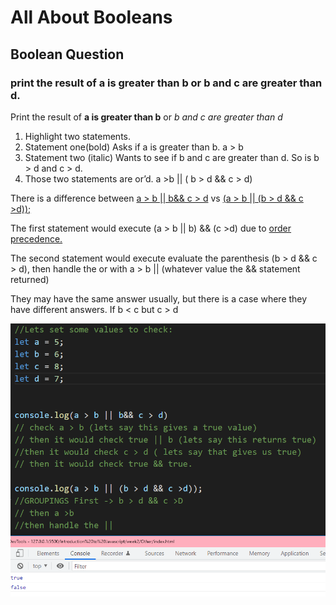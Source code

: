 # All About Booleans 

## Boolean Question
### print the result of a is greater than b or b and c are greater than d.

Print the result of  **a is greater than b**  or  _b and c are greater than d_

1.	Highlight two statements. 
2.	Statement one(bold) Asks if a is greater than b. a > b
3.	Statement two (italic) Wants to see if b and c are greater than d. So is b > d and c > d. 
4.	Those two statements are or’d. a >b || ( b > d && c > d)

There is a difference between <ins>a > b || b&& c > d</ins> vs <ins>(a > b || (b > d && c >d));</ins>

The first statement would execute (a > b || b) && (c >d) due to [order precedence.](https://developer.mozilla.org/en-US/docs/Web/JavaScript/Reference/Operators/Operator_Precedence)

The second statement would execute evaluate the parenthesis (b > d && c > d), then handle the or with a > b || (whatever value the && statement returned)

They may have the same answer usually, but there is a case where they have different answers. If b < c but c > d


![example](boolean.png)
